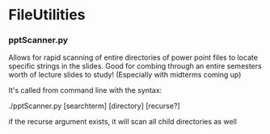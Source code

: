 # FileUtilities

### pptScanner.py
Allows for rapid scanning of entire directories of power point files to locate specific strings in the slides. Good for combing through an entire semesters worth of lecture slides to study! (Especially with midterms coming up) 

It's called from command line with the syntax: 

./pptScanner.py [searchterm] [directory] [recurse?]

if the recurse argument exists, it will scan all child directories as well
